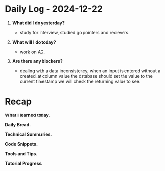 # Daily Log - 2024-12-22

1. **What did I do yesterday?**

   - study for interview, studied go pointers and recievers.

2. **What will I do today?**

   - work on AG.

3. **Are there any blockers?**

   - dealing with a data inconsistency, when an input is entered without a created_at column value the database should set the value to the current timestamp we will check the returning value to see.

# Recap 
**What I learned today.** 

**Daily Bread.**

**Technical Summaries.**

**Code Snippets.**

**Tools and Tips.**

**Tutorial Progress.**

